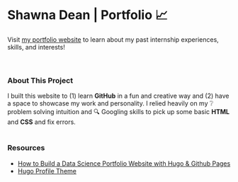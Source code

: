 # Shawna Dean | Portfolio :chart_with_upwards_trend:
Visit [my portfolio website](https://shawnadean.github.io/shawna-dean-portfolio/) to learn about my past internship experiences, skills, and interests!  
<br>
<br>
### About This Project
I built this website to (1) learn **GitHub** in a fun and creative way and (2) have a space to showcase my work and personality.  I relied heavily on my :grey_question: problem solving intuition and :mag: Googling skills to pick up some basic **HTML** and **CSS** and fix errors.
<br>
<br>
### Resources
- [How to Build a Data Science Portfolio Website with Hugo & Github Pages](https://www.youtube.com/watch?v=mEZ1Hj5yQ-8)
- [Hugo Profile Theme](https://github.com/gurusabarish/hugo-profile)

